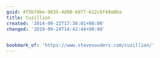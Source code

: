 ```yaml
---
guid: 4f5b79be-9635-4d90-b077-612c6f49a0ba
title: Cuzillion
created: '2014-09-22T17:36:01+00:00'
changed: '2019-09-24T14:42:44+00:00'


bookmark_of: 'https://www.stevesouders.com/cuzillion/'
---
```




